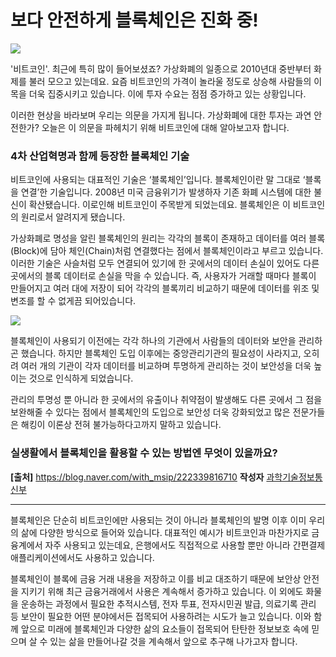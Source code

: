 # 보다 안전하게 블록체인은 진화 중!

<img src="https://postfiles.pstatic.net/MjAyMTA1MDZfMTA1/MDAxNjIwMjYzNDQwODk4.gZP7LxMWCyMvV-oN1FEgkQKol9nPvxTRqEvGVL8yLaUg.bXTC80kMLk8b3zBXkff9z_wQQu8a4cyDScymBW1znXUg.JPEG.with_msip/0504_%EB%B8%94%EB%A1%9C%EA%B7%B8%EC%8D%B8%EB%84%A4%EC%9D%BC1.jpg?type=w966">

'비트코인'. 최근에 특히 많이 들어보셨죠? 가상화폐의 일종으로 2010년대 중반부터 화제를 불러 모으고 있는데요. 요즘 비트코인의 가격이 놀라울 정도로 상승해 사람들의 이목을 더욱 집중시키고 있습니다. 이에 투자 수요는 점점 증가하고 있는 상황입니다.

이러한 현상을 바라보며 우리는 의문을 가지게 됩니다. 가상화폐에 대한 투자는 과연 안전한가? 오늘은 이 의문을 파헤치기 위해 비트코인에 대해 알아보고자 합니다.



### 4차 산업혁명과 함께 등장한 블록체인 기술

비트코인에 사용되는 대표적인 기술은 ‘블록체인’입니다. 블록체인이란 말 그대로 ‘블록을 연결’한 기술입니다. 2008년 미국 금융위기가 발생하자 기존 화폐 시스템에 대한 불신이 확산됐습니다. 이로인해 비트코인이 주목받게 되었는데요. 블록체인은 이 비트코인의 원리로서 알려지게 됐습니다.

가상화폐로 명성을 알린 블록체인의 원리는 각각의 블록이 존재하고 데이터를 여러 블록(Block)에 담아 체인(Chain)처럼 연결했다는 점에서 블록체인이라고 부르고 있습니다. 이러한 기술은 사슬처럼 모두 연결되어 있기에 한 곳에서의 데이터 손실이 있어도 다른 곳에서의 블록 데이터로 손실을 막을 수 있습니다. 즉, 사용자가 거래할 때마다 블록이 만들어지고 여러 대에 저장이 되어 각각의 블록끼리 비교하기 때문에 데이터를 위조 및 변조를 할 수 없게끔 되어있습니다.

<img src="https://postfiles.pstatic.net/MjAyMTA1MDRfMTUx/MDAxNjIwMDk0Mjc2NTQw.7-BZyjFRdK692eTelBCYnOebQc5U-Y7g5pvTE9Ppdrcg.egBzJ3fkYkLmEhXLk34UGu8N6e-FE-nFtMNwPz4_bhMg.PNG.with_msip/%EC%82%AC%EC%A7%842.png?type=w966">

블록체인이 사용되기 이전에는 각각 하나의 기관에서 사람들의 데이터와 보안을 관리하곤 했습니다. 하지만 블록체인 도입 이후에는 중앙관리기관의 필요성이 사라지고, 오히려 여러 개의 기관이 각자 데이터를 비교하며 투명하게 관리하는 것이 보안성을 더욱 높이는 것으로 인식하게 되었습니다.

관리의 투명성 뿐 아니라 한 곳에서의 유출이나 취약점이 발생해도 다른 곳에서 그 점을 보완해줄 수 있다는 점에서 블록체인의 도입으로 보안성 더욱 강화되었고 많은 전문가들은 해킹이 이론상 전혀 불가능하다고까지 말하고 있습니다.



### 실생활에서 블록체인을 활용할 수 있는 방법엔 무엇이 있을까요?



**[출처]** https://blog.naver.com/with_msip/222339816710 **작성자** [과학기술정보통신부](https://blog.naver.com/with_msip)





















------------------

블록체인은 단순히 비트코인에만 사용되는 것이 아니라 블록체인의 발명 이후 이미 우리의 삶에 다양한 방식으로 들어와 있습니다. 대표적인 예시가 비트코인과 마찬가지로 금융계에서 자주 사용되고 있는데요, 은행에서도 직접적으로 사용할 뿐만 아니라 간편결제 애플리케이션에서도 사용하고 있습니다.



블록체인이 블록에 금융 거래 내용을 저장하고 이를 비교 대조하기 때문에 보안상 안전을 지키기 위해 최근 금융거래에서 사용은 계속해서 증가하고 있습니다. 이 외에도 화물을 운송하는 과정에서 필요한 추적시스템, 전자 투표, 전자시민권 발급, 의료기록 관리 등 보안이 필요한 어떤 분야에서든 접목되어 사용하려는 시도가 늘고 있습니다. 이와 함께 앞으로 미래에 블록체인과 다양한 삶의 요소들이 접목되어 탄탄한 정보보호 속에 믿으며 살 수 있는 삶을 만들어나갈 것을 계속해서 앞으로 추구해 나가고자 합니다.

